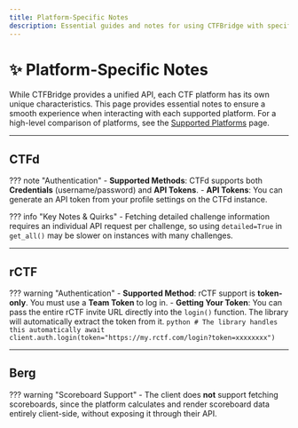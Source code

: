 ```yaml
---
title: Platform-Specific Notes
description: Essential guides and notes for using CTFBridge with specific platforms like CTFd, rCTF, and HTB. Find platform-specific URL formats, authentication methods, and key quirks.
---
```


# ✨ Platform-Specific Notes

While CTFBridge provides a unified API, each CTF platform has its own unique characteristics. This page provides essential notes to ensure a smooth experience when interacting with each supported platform. For a high-level comparison of platforms, see the [Supported Platforms](./platforms.md) page.

-----

## CTFd

??? note "Authentication"
    - **Supported Methods**: CTFd supports both **Credentials** (username/password) and **API Tokens**.
    - **API Tokens**: You can generate an API token from your profile settings on the CTFd instance.

??? info "Key Notes & Quirks"
    - Fetching detailed challenge information requires an individual API request per challenge, so using `detailed=True` in `get_all()` may be slower on instances with many challenges.

-----

## rCTF

??? warning "Authentication"
    - **Supported Method**: rCTF support is **token-only**. You must use a **Team Token** to log in.
    - **Getting Your Token**: You can pass the entire rCTF invite URL directly into the `login()` function. The library will automatically extract the token from it.
      ```python
      # The library handles this automatically
      await client.auth.login(token="https://my.rctf.com/login?token=xxxxxxxx")
      ```

-----

## Berg

??? warning "Scoreboard Support"
    - The client does **not** support fetching scoreboards, since the platform calculates and render scoreboard data entirely client-side, without exposing it through their API.
